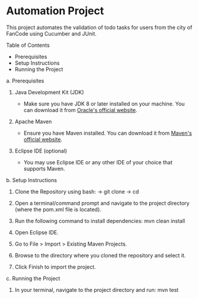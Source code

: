 # Automation Project

This project automates the validation of todo tasks for users from the city of FanCode using Cucumber and JUnit.

Table of Contents
- Prerequisites
- Setup Instructions
- Running the Project

a. Prerequisites

1. Java Development Kit (JDK)
   - Make sure you have JDK 8 or later installed on your machine. You can download it from [Oracle's official website](https://www.oracle.com/java/technologies/javase-jdk8-downloads.html).

2. Apache Maven
   - Ensure you have Maven installed. You can download it from [Maven's official website](https://maven.apache.org/download.cgi).

3. Eclipse IDE (optional)
   - You may use Eclipse IDE or any other IDE of your choice that supports Maven.

b. Setup Instructions

1. Clone the Repository using bash: 
-> git clone <repository-url>
-> cd <repository-folder>   

2. Open a terminal/command prompt and navigate to the project directory (where the pom.xml file is located).

3. Run the following command to install dependencies: mvn clean install

4. Open Eclipse IDE.

5. Go to File > Import > Existing Maven Projects.

6. Browse to the directory where you cloned the repository and select it.

7. Click Finish to import the project.


c. Running the Project

1. In your terminal, navigate to the project directory and run: mvn test
